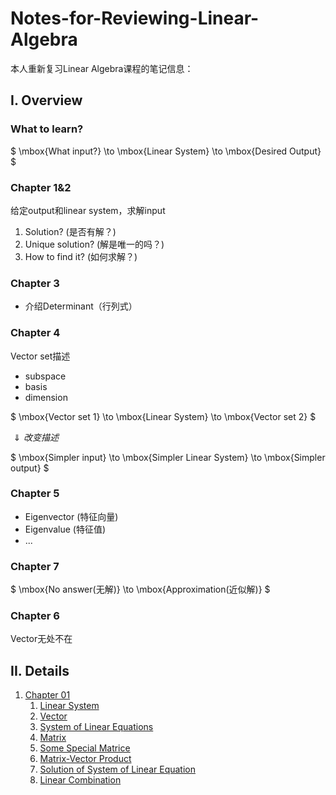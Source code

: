 # Notes-for-Reviewing-Linear-Algebra

本人重新复习Linear Algebra课程的笔记信息：

## I. Overview

### What to learn?

$  \mbox{What input?} \to \mbox{Linear System} \to \mbox{Desired Output} $

### Chapter 1&2

给定output和linear system，求解input

1. Solution? (是否有解？)
2. Unique solution? (解是唯一的吗？)
3. How to find it? (如何求解？)

### Chapter 3

* 介绍Determinant（行列式）

### Chapter 4

Vector set描述

* subspace
* basis
* dimension

$  \mbox{Vector set 1} \to \mbox{Linear System} \to \mbox{Vector set 2} $

$\Downarrow 改变描述$

$ \mbox{Simpler input} \to \mbox{Simpler Linear System} \to \mbox{Simpler output} $

### Chapter 5

* Eigenvector (特征向量)
* Eigenvalue (特征值)
* ...

### Chapter 7

$  \mbox{No answer(无解)} \to \mbox{Approximation(近似解)} $

### Chapter 6

Vector无处不在

## II. Details

1. [Chapter 01](Chapter01/Chapter01.md)
    1. [Linear System](Chapter01/1-LinearSystem.md)
    2. [Vector](Chapter01/2-Vector.md)
    3. [System of Linear Equations](Chapter01/3-SystemofLinearEquations.md)
    4. [Matrix](Chapter01/4-Matrix.md)
    5. [Some Special Matrice](Chapter01/5-SomeSpecialMatrice.md)
    6. [Matrix-Vector Product](Chapter01/6-MatrixVectorProduct.md)
    7. [Solution of System of Linear Equation](Chapter01/7-SolutionofSystemofLinearEquation.md)
    8. [Linear Combination](Chapter01/8-LinearCombination.md)

